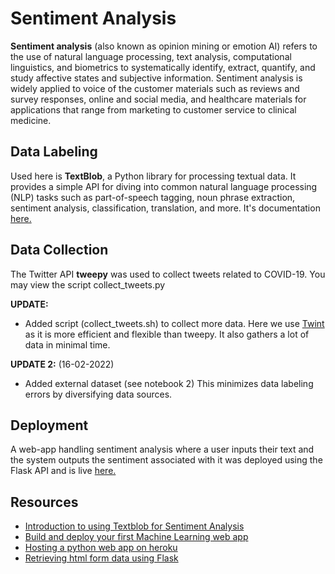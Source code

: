 # **Sentiment Analysis**

**Sentiment analysis** (also known as opinion mining or emotion AI) refers to the use of natural language processing, text analysis, computational linguistics, and biometrics to systematically identify, extract, quantify, and study affective states and subjective information. Sentiment analysis is widely applied to voice of the customer materials such as reviews and survey responses, online and social media, and healthcare materials for applications that range from marketing to customer service to clinical medicine.

## **Data Labeling**
Used here is **TextBlob**, a Python library for processing textual data. It provides a simple API for diving into common natural language processing (NLP) tasks such as part-of-speech tagging, noun phrase extraction, sentiment analysis, classification, translation, and more.
It's documentation [here.](https://textblob.readthedocs.io/en/dev/index.html)

## **Data Collection**

The Twitter API **tweepy** was used to collect tweets related to COVID-19.
You may view the script collect_tweets.py

**UPDATE:**
- Added script (collect_tweets.sh) to collect more data. Here we use [Twint](https://github.com/twintproject/twint) as it is more efficient and flexible than tweepy. It also gathers a lot of data in minimal time.

**UPDATE 2:** (16-02-2022)
- Added external dataset (see notebook 2)
This minimizes data labeling errors by diversifying data sources.

## **Deployment**
A web-app handling sentiment analysis where a user inputs their text and the system outputs the sentiment associated with it was deployed using the Flask API and is live [here.](https://sentlysis.streamlit.app)

## **Resources**

- [Introduction to using Textblob for Sentiment Analysis](https://towardsdatascience.com/having-fun-with-textblob-7e9eed783d3f)
- [Build and deploy your first Machine Learning web app](https://towardsdatascience.com/build-and-deploy-your-first-machine-learning-web-app-e020db344a99)
- [Hosting a python web app on heroku](https://dev.to/towernter/hosting-a-python-django-web-application-on-heroku-2i48)
- [Retrieving html form data using Flask](https://www.geeksforgeeks.org/retrieving-html-from-data-using-flask/)
